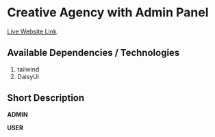 # Creative Agency with Admin Panel

[Live Website Link](https://github.com/facebook/create-react-app).

## Available Dependencies / Technologies
1. tailwind
2. DaisyUi

## Short Description


**ADMIN**

**USER**